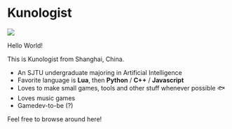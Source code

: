 # Kunologist

![](https://avatars.githubusercontent.com/u/19852747?v=4)

Hello World!

This is Kunologist from Shanghai, China.

- An SJTU undergraduate majoring in Artificial Intelligence
- Favorite language is **Lua**, then **Python** / **C++** / **Javascript**
- Loves to make small games, tools and other stuff whenever possible :fish:
- Loves music games
- Gamedev-to-be (?)

Feel free to browse around here!

